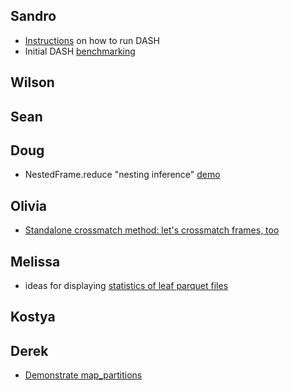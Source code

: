 ## Sandro
- [Instructions](https://github.com/lsst-sitcom/linccf/blob/main/dash/README.md) on how to run DASH
- Initial DASH [benchmarking](https://github.com/lsst-sitcom/linccf/blob/main/dash_doc/README.md)

## Wilson
## Sean
## Doug
- NestedFrame.reduce "nesting inference" [demo](./nesting_inference.ipynb)

## Olivia
- [Standalone crossmatch method: let's crossmatch frames, too](./demo_crossmatch_method.ipynb)

## Melissa

- ideas for displaying [statistics of leaf parquet files](./leaf_statistics.ipynb)

## Kostya
## Derek

- [Demonstrate map_partitions](./demo_map_partitions.ipynb)
